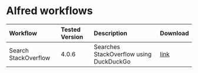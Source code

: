 # Alfred workflows

| Workflow             | Tested Version | Description                             | Download                                     |
| :------------------- | :------------- | :-------------------------------------- | :------------------------------------------- |
| Search StackOverflow | 4.0.6          | Searches StackOverflow using DuckDuckGo | [link](/StackOverflow-search.alfredworkflow) |
